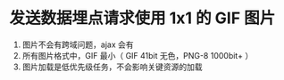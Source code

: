 # 发送数据埋点请求使用 1x1 的 GIF 图片

1. 图片不会有跨域问题，ajax 会有
2. 所有图片格式中，GIF 最小（ GIF 41bit 无色，PNG-8 1000bit+ ）
3. 图片加载是低优先级任务，不会影响关键资源的加载

